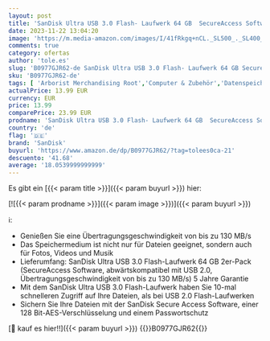 ```yaml
---
layout: post
title: 'SanDisk Ultra USB 3.0 Flash- Laufwerk 64 GB  SecureAccess Software  Passwortschutz  Übertragungsgeschwindigkeit von bis zu 130 MB/s  Blau/Rot'
date: 2023-11-22 13:04:20
image: 'https://m.media-amazon.com/images/I/41fRkgq+nCL._SL500_._SL400_.jpg'
comments: true
category: ofertas
author: 'tole.es'
slug: 'B0977GJR62-de SanDisk Ultra USB 3.0 Flash- Laufwerk 64 GB SecureAccess...'
sku: 'B0977GJR62-de'
tags: [ 'Arborist Merchandising Root','Computer & Zubehör','Datenspeicher','Externe Datenspeicher','Self Service','Special Features Stores','Speicherkarten & USB-Sticks','USB-Sticks','a4cbee59-f823-40fe-831a-7de64f655f6f_0','a4cbee59-f823-40fe-831a-7de64f655f6f_9901','sandisk','🇩🇪', ]
actualPrice: 13.99 EUR
currency: EUR
price: 13.99
comparePrice: 23.99 EUR
prodname: 'SanDisk Ultra USB 3.0 Flash- Laufwerk 64 GB  SecureAccess Software  Passwortschutz  Übertragungsgeschwindigkeit von bis zu 130 MB/s  Blau/Rot'
country: 'de'
flag: '🇩🇪'
brand: 'SanDisk'
buyurl: 'https://www.amazon.de/dp/B0977GJR62/?tag=tolees0ca-21'
descuento: '41.68'
average: '18.0539999999999'
---
```


Es gibt ein [{{< param title >}}]({{< param buyurl >}}) hier:

[![{{< param prodname >}}]({{< param image >}})]({{< param buyurl >}})

ℹ️:

- Genießen Sie eine Übertragungsgeschwindigkeit von bis zu 130 MB/s
- Das Speichermedium ist nicht nur für Dateien geeignet, sondern auch für Fotos, Videos und Musik
- Lieferumfang: SanDisk Ultra USB 3.0 Flash-Laufwerk 64 GB 2er-Pack (SecureAccess Software, abwärtskompatibel mit USB 2.0, Übertragungsgeschwindigkeit von bis zu 130 MB/s) 5 Jahre Garantie
- Mit dem SanDisk Ultra USB 3.0 Flash-Laufwerk haben Sie 10-mal schnelleren Zugriff auf Ihre Dateien, als bei USB 2.0 Flash-Laufwerken
- Sichern Sie Ihre Dateien mit der SanDisk Secure Access Software, einer 128 Bit-AES-Verschlüsselung und einem Passwortschutz

[🛒 kauf es hier!!]({{< param buyurl >}})
{{<world>}}B0977GJR62{{</world>}}
